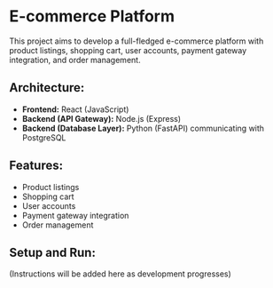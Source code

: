 # E-commerce Platform

This project aims to develop a full-fledged e-commerce platform with product listings, shopping cart, user accounts, payment gateway integration, and order management.

## Architecture:
- **Frontend:** React (JavaScript)
- **Backend (API Gateway):** Node.js (Express)
- **Backend (Database Layer):** Python (FastAPI) communicating with PostgreSQL

## Features:
- Product listings
- Shopping cart
- User accounts
- Payment gateway integration
- Order management

## Setup and Run:
(Instructions will be added here as development progresses)
